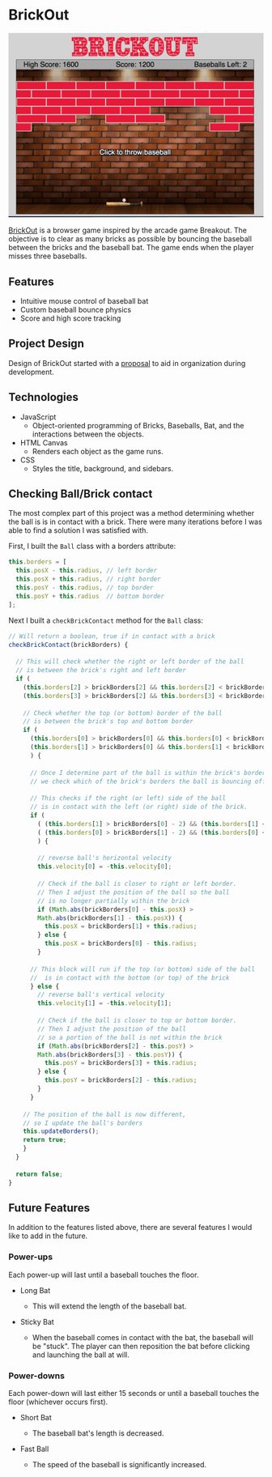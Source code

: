 # BrickOut

[![BrickOut][game]][brickout]

[BrickOut][brickout] is a browser game inspired by the arcade game Breakout. The objective is to clear as many bricks as possible by bouncing the baseball between the bricks and the baseball bat. The game ends when the player misses three baseballs.

## Features

  - Intuitive mouse control of baseball bat
  - Custom baseball bounce physics
  - Score and high score tracking


## Project Design
Design of BrickOut started with a [proposal][proposal] to aid in organization during development.

## Technologies

* JavaScript
  - Object-oriented programming of Bricks, Baseballs, Bat, and the interactions between the objects.
* HTML Canvas
  - Renders each object as the game runs.
* CSS
  - Styles the title, background, and sidebars.

## Checking Ball/Brick contact
  The most complex part of this project was a method determining whether the ball is is in contact with a brick. There were many iterations before I was able to find a solution I was satisfied with.

  First, I built the `Ball` class with a borders attribute:
  ```javaScript
  this.borders = [
    this.posX - this.radius, // left border
    this.posX + this.radius, // right border
    this.posY - this.radius, // top border
    this.posY + this.radius  // bottom border
  ];
  ```

  Next I built a `checkBrickContact` method for the `Ball` class:
  ```javascript
  // Will return a boolean, true if in contact with a brick
  checkBrickContact(brickBorders) {

    // This will check whether the right or left border of the ball
    // is between the brick's right and left border
    if (
      (this.borders[2] > brickBorders[2] && this.borders[2] < brickBorders[3]) ||
      (this.borders[3] > brickBorders[2] && this.borders[3] < brickBorders[3]) ) {

      // Check whether the top (or bottom) border of the ball
      // is between the brick's top and bottom border
      if (
        (this.borders[0] > brickBorders[0] && this.borders[0] < brickBorders[1]) ||
        (this.borders[1] > brickBorders[0] && this.borders[1] < brickBorders[1])
        ) {

        // Once I determine part of the ball is within the brick's borders,
        // we check which of the brick's borders the ball is bouncing off of

        // This checks if the right (or left) side of the ball
        // is in contact with the left (or right) side of the brick.
        if (
          ( (this.borders[1] > brickBorders[0] - 2) && (this.borders[1] < brickBorders[0] + 2) ) ||
          ( (this.borders[0] > brickBorders[1] - 2) && (this.borders[0] < brickBorders[1] + 2) )
          ) {

          // reverse ball's horizontal velocity
          this.velocity[0] = -this.velocity[0];

          // Check if the ball is closer to right or left border.
          // Then I adjust the position of the ball so the ball
          // is no longer partially within the brick
          if (Math.abs(brickBorders[0] - this.posX) >
          Math.abs(brickBorders[1] - this.posX)) {
            this.posX = brickBorders[1] + this.radius;
          } else {
            this.posX = brickBorders[0] - this.radius;
          }

        // This block will run if the top (or bottom) side of the ball
        //  is in contact with the bottom (or top) of the brick
        } else {
          // reverse ball's vertical velocity
          this.velocity[1] = -this.velocity[1];

          // Check if the ball is closer to top or bottom border.
          // Then I adjust the position of the ball
          // so a portion of the ball is not within the brick
          if (Math.abs(brickBorders[2] - this.posY) >
          Math.abs(brickBorders[3] - this.posY)) {
            this.posY = brickBorders[3] + this.radius;
          } else {
            this.posY = brickBorders[2] - this.radius;
          }
        }

      // The position of the ball is now different,
      // so I update the ball's borders
      this.updateBorders();
      return true;
      }
    }

    return false;
  }
  ```

## Future Features

In addition to the features listed above, there are several features I would like to add in the future.

### Power-ups

Each power-up will last until a baseball touches the floor.

  - Long Bat
    * This will extend the length of the baseball bat.

  - Sticky Bat
    * When the baseball comes in contact with the bat, the baseball will be "stuck". The player can then reposition the bat before clicking and launching the ball at will.

### Power-downs

Each power-down will last either 15 seconds or until a baseball touches the floor (whichever occurs first).

  - Short Bat
    * The baseball bat's length is decreased.

  - Fast Ball
    * The speed of the baseball is significantly increased.


[brickout]: https://dpcheng.github.io/BrickOut/
[game]: ./docs/game.png
[proposal]: ./docs/proposal.md

